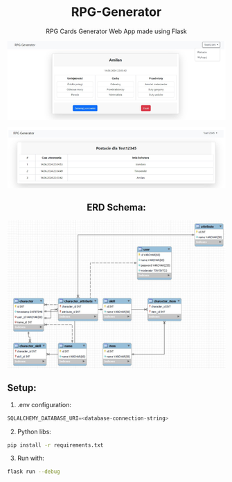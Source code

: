 <div align="center">

# RPG-Generator

RPG Cards Generator Web App made using Flask

</div>

![RPG Generator](assets/rpg-card.png)

![RPG Generator](assets/rpg-characters.png)

<div align="center">

## ERD Schema:

![RPG Generator](assets/ERD_schema.png)

</div>

## Setup:
1. .env configuration:
```python
SQLALCHEMY_DATABASE_URI=<database-connection-string>
```

2. Python libs:
```bash
pip install -r requirements.txt
```

3. Run with:
```bash
flask run --debug
```
